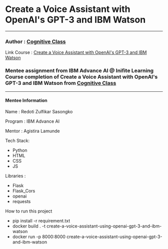 # Create a Voice Assistant with OpenAI's GPT-3 and IBM Watson
 
---

### Author : [Cognitive Class](https://cognitiveclass.ai/) 
Link Course : [Create a Voice Assistant with OpenAI's GPT-3 and IBM Watson](https://cognitiveclass.ai/courses/chatapp-powered-by-openai)

### Mentee assignment from IBM Advance AI @ Inifite Learning Course completion of Create a Voice Assistant with OpenAI's GPT-3 and IBM Watson from [Cognitive Class](https://cognitiveclass.ai/)

---

#### Mentee Information
Name : Redoti Zulfikar Sasongko

Program : IBM Advance AI

Mentor : Agistira Lamunde

Tech Stack:
- Python
- HTML
- CSS
- JS

Libraries :
- Flask
- Flask_Cors
- openai
- requests

How to run this project
- pip install -r requirement.txt
- docker build . -t create-a-voice-assistant-using-openai-gpt-3-and-ibm-watson
- docker run -p 8000:8000 create-a-voice-assistant-using-openai-gpt-3-and-ibm-watson
